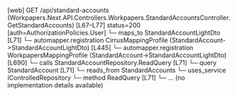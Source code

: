 [web] GET /api/standard-accounts  (Workpapers.Next.API.Controllers.Workpapers.StandardAccountsController.GetStandardAccounts)  [L67–L77] status=200 [auth=AuthorizationPolicies.User]
  └─ maps_to StandardAccountLightDto [L71]
    └─ automapper.registration CirrusMappingProfile (StandardAccount->StandardAccountLightDto) [L445]
    └─ automapper.registration WorkpapersMappingProfile (StandardAccount->StandardAccountLightDto) [L690]
  └─ calls StandardAccountRepository.ReadQuery [L71]
  └─ query StandardAccount [L71]
    └─ reads_from StandardAccounts
  └─ uses_service IControlledRepository<StandardAccount>
    └─ method ReadQuery [L71]
      └─ ... (no implementation details available)

